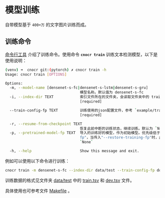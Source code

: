 # 模型训练

自带模型基于 `400+万` 的文字图片训练而成。


## 训练命令

[命令行工具](command.md) 介绍了训练命令。使用命令 **`cnocr train`**  训练文本检测模型，以下是使用说明：

```bash
(venv) ➜  cnocr git:(pytorch) ✗ cnocr train -h
Usage: cnocr train [OPTIONS]

Options:
  -m, --model-name [densenet-s-fc|densenet-s-lstm|densenet-s-gru]
                                  模型名称。默认值为 densenet-s-fc
  -i, --index-dir TEXT            索引文件所在的文件夹，会读取文件夹中的 train.tsv 和 dev.tsv 文件
                                  [required]

  --train-config-fp TEXT          训练使用的json配置文件，参考 `example/train_config.json`
                                  [required]

  -r, --resume-from-checkpoint TEXT
                                  恢复此前中断的训练状态，继续训练。默认为 `None`
  -p, --pretrained-model-fp TEXT  导入的训练好的模型，作为初始模型。优先级低于"--restore-training-
                                  fp"，当传入"--restore-training-fp"时，此传入失效。默认为
                                  `None`

  -h, --help                      Show this message and exit.
```



例如可以使用以下命令进行训练：

```bash
cnocr train -m densenet-s-fc --index-dir data/test --train-config-fp docs/examples/train_config.json
```


训练数据的格式见文件夹 [data/test](https://github.com/breezedeus/cnocr/blob/master/data/test) 中的 
[train.tsv](https://github.com/breezedeus/cnocr/blob/master/data/test/train.tsv) 
和 [dev.tsv](https://github.com/breezedeus/cnocr/blob/master/data/test/dev.tsv) 文件。



具体使用也可参考文件 [Makefile](https://github.com/breezedeus/cnocr/blob/master/Makefile) 。



